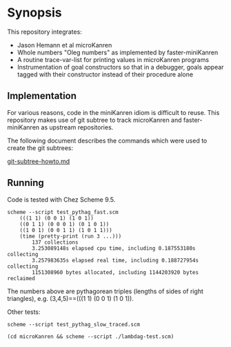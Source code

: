# Synopsis

This repository integrates:

- Jason Hemann et al microKanren
- Whole numbers "Oleg numbers" as implemented by faster-miniKanren
- A routine trace-var-list for printing values in microKanren programs
- Instrumentation of goal constructors so that in a debugger, goals appear tagged with their constructor instead of their procedure alone

## Implementation

For various reasons, code in the miniKanren idiom is difficult to reuse.  This repository makes use of git subtree to track microKanren and faster-miniKanren as upstream repositories.

The following document describes the commands which were used to create the git subtrees:

[git-subtree-howto.md](./git-subtree-howto.md)

## Running

Code is tested with Chez Scheme 9.5.

    scheme --script test_pythag_fast.scm
        (((1 1) (0 0 1) (1 0 1))
        ((0 1 1) (0 0 0 1) (0 1 0 1))
        ((1 0 1) (0 0 1 1) (1 0 1 1)))
        (time (pretty-print (run 3 ...)))
            137 collections
            3.253089148s elapsed cpu time, including 0.187553180s collecting
            3.257983635s elapsed real time, including 0.188727954s collecting
            1151308960 bytes allocated, including 1144203920 bytes reclaimed

The numbers above are pythagorean triples (lengths of sides of right triangles), e.g. (3,4,5)==(((1 1) (0 0 1) (1 0 1)).

Other tests:

    scheme --script test_pythag_slow_traced.scm

    (cd microKanren && scheme --script ./lambdag-test.scm)

